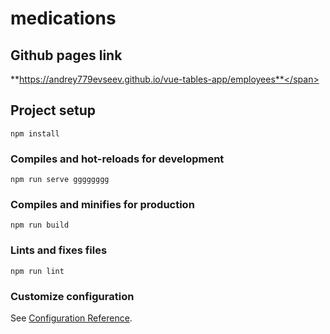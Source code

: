# medications


## Github pages link
<span>**https://andrey779evseev.github.io/vue-tables-app/employees**</span>

## Project setup
```
npm install
```

### Compiles and hot-reloads for development
```
npm run serve gggggggg
```

### Compiles and minifies for production
```
npm run build
```

### Lints and fixes files
```
npm run lint
```

### Customize configuration
See [Configuration Reference](https://cli.vuejs.org/config/).

